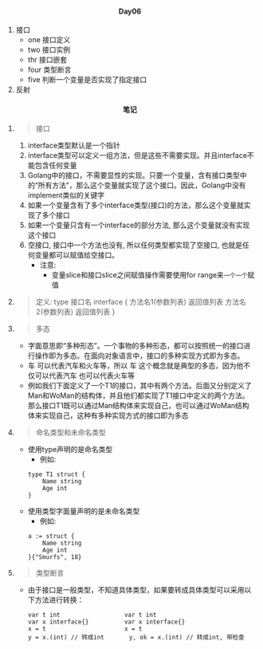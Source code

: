 #### <center>Day06</center>

1. 接口
    * one 接口定义
    * two 接口实例
    * thr 接口嵌套
	* four 类型断言
	* five 判断一个变量是否实现了指定接口
2. 反射


#### <center>笔记</center>
1. > 接口
	1. interface类型默认是一个指针
	2. interface类型可以定义一组方法，但是这些不需要实现。并且interface不能包含任何变量
	3. Golang中的接口，不需要显性的实现。只要一个变量，含有接口类型中的“所有方法”，那么这个变量就实现了这个接口。因此，Golang中没有implement类似的关键字
	4. 如果一个变量含有了多个interface类型(接口)的方法，那么这个变量就实现了多个接口
	5. 如果一个变量只含有一个interface的部分方法, 那么这个变量就没有实现这个接口
	6. 空接口, 接口中一个方法也没有, 所以任何类型都实现了空接口, 也就是任何变量都可以赋值给空接口。
		* 注意:
			* 变量slice和接口slice之间赋值操作需要使用for range来```一个一个```赋值
2. > 定义:
	type 接口名 interface {
		方法名1(参数列表) 返回值列表
		方法名2(参数列表) 返回值列表
	}
3. > 多态
	* 字面意思即“多种形态”。一个事物的多种形态，都可以按照统一的接口进行操作即为多态。在面向对象语言中，接口的多种实现方式即为多态。
	* 车 可以代表汽车和火车等，所以 车 这个概念就是典型的多态，因为他不仅可以代表汽车 也可以代表火车等
	* 例如我们下面定义了一个T1的接口，其中有两个方法。后面又分别定义了Man和WoMan的结构体，并且他们都实现了T1接口中定义的两个方法。那么接口T1既可以通过Man结构体来实现自己，也可以通过WoMan结构体来实现自己，这种有多种实现方式的接口即为多态
4. > 命名类型和未命名类型
	* 使用type声明的是命名类型
		* 例如:
		```
		type T1 struct {
			Name string
			Age int
		}
		```
	* 使用类型字面量声明的是未命名类型
		* 例如:
		```
		a := struct {
			Name string
			Age int
		}{"Smurfs", 18}
		```
5. > 类型断言
	* 由于接口是一般类型，不知道具体类型，如果要转成具体类型可以采用以下方法进行转换：
		```
		var t int 				   var t int
		var x interface{} 		   var x interface{}
		x = t 					   x = t
		y = x.(int)	// 转成int	   y, ok = x.(int) // 转成int, 带检查
		```
